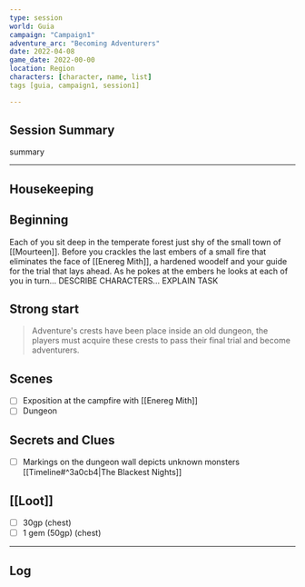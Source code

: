 ```yaml
--- 
type: session 
world: Guia 
campaign: "Campaign1" 
adventure_arc: "Becoming Adventurers"
date: 2022-04-08 
game_date: 2022-00-00
location: Region 
characters: [character, name, list] 
tags [guia, campaign1, session1] 

--- 
```


## Session Summary 

summary

--- 
## Housekeeping 

## Beginning 

Each of you sit deep in the temperate forest just shy of the small town of [[Mourteen]]. Before you crackles the last embers of a small fire that eliminates the face of [[Enereg Mith]], a hardened woodelf and your guide for the trial that lays ahead. As he pokes at the embers he looks at each of you in turn... DESCRIBE CHARACTERS... EXPLAIN TASK

## Strong start 
> Adventure's crests have been place inside an old dungeon, the players must acquire these crests to pass their final trial and become adventurers.

## Scenes 
- [ ] Exposition at the campfire with [[Enereg Mith]]
- [ ] Dungeon

## Secrets and Clues 
- [ ] Markings on the dungeon wall depicts unknown monsters [[Timeline#^3a0cb4|The Blackest Nights]]


## [[Loot]] 
- [ ] 30gp (chest)
- [ ] 1 gem (50gp) (chest)

--- 

## Log